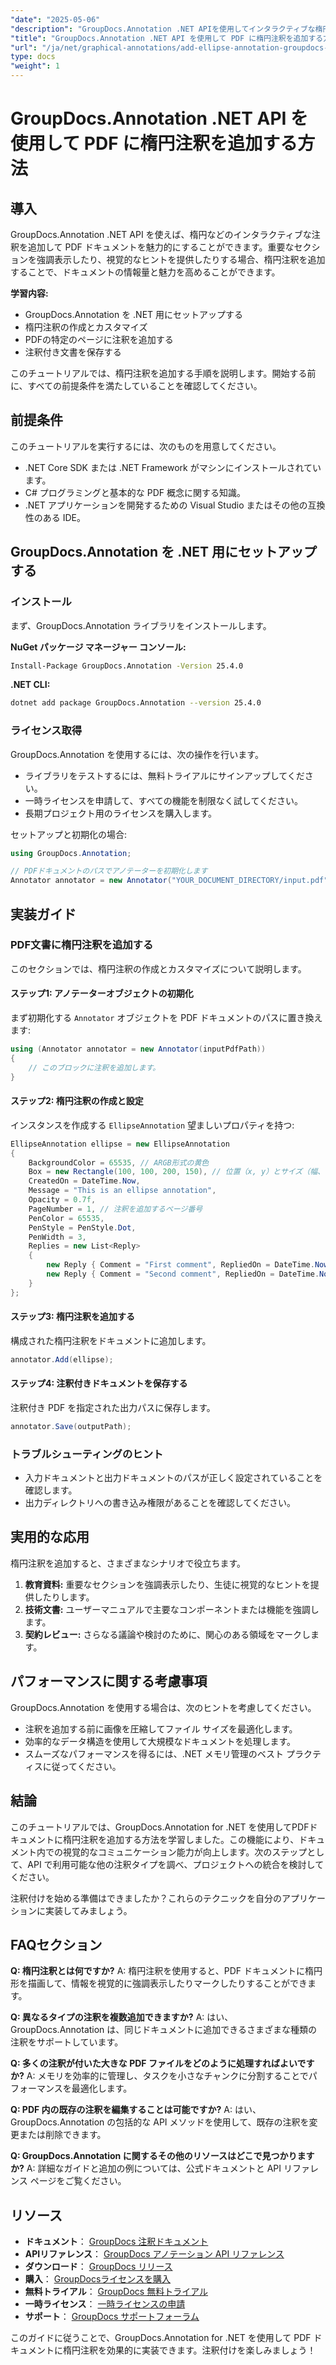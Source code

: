 ```yaml
---
"date": "2025-05-06"
"description": "GroupDocs.Annotation .NET APIを使用してインタラクティブな楕円注釈を追加し、PDFドキュメントを強化する方法を学びましょう。このガイドでは、開発者向けにステップバイステップの手順を説明します。"
"title": "GroupDocs.Annotation .NET API を使用して PDF に楕円注釈を追加する方法"
"url": "/ja/net/graphical-annotations/add-ellipse-annotation-groupdocs-annotation-dotnet/"
type: docs
"weight": 1
---
```


# GroupDocs.Annotation .NET API を使用して PDF に楕円注釈を追加する方法

## 導入

GroupDocs.Annotation .NET API を使えば、楕円などのインタラクティブな注釈を追加して PDF ドキュメントを魅力的にすることができます。重要なセクションを強調表示したり、視覚的なヒントを提供したりする場合、楕円注釈を追加することで、ドキュメントの情報量と魅力を高めることができます。

**学習内容:**
- GroupDocs.Annotation を .NET 用にセットアップする
- 楕円注釈の作成とカスタマイズ
- PDFの特定のページに注釈を追加する
- 注釈付き文書を保存する

このチュートリアルでは、楕円注釈を追加する手順を説明します。開始する前に、すべての前提条件を満たしていることを確認してください。

## 前提条件

このチュートリアルを実行するには、次のものを用意してください。
- .NET Core SDK または .NET Framework がマシンにインストールされています。
- C# プログラミングと基本的な PDF 概念に関する知識。
- .NET アプリケーションを開発するための Visual Studio またはその他の互換性のある IDE。

## GroupDocs.Annotation を .NET 用にセットアップする

### インストール

まず、GroupDocs.Annotation ライブラリをインストールします。

**NuGet パッケージ マネージャー コンソール:**
```bash
Install-Package GroupDocs.Annotation -Version 25.4.0
```

**.NET CLI:**
```bash
dotnet add package GroupDocs.Annotation --version 25.4.0
```

### ライセンス取得

GroupDocs.Annotation を使用するには、次の操作を行います。
- ライブラリをテストするには、無料トライアルにサインアップしてください。
- 一時ライセンスを申請して、すべての機能を制限なく試してください。
- 長期プロジェクト用のライセンスを購入します。

セットアップと初期化の場合:
```csharp
using GroupDocs.Annotation;

// PDFドキュメントのパスでアノテーターを初期化します
Annotator annotator = new Annotator("YOUR_DOCUMENT_DIRECTORY/input.pdf");
```

## 実装ガイド

### PDF文書に楕円注釈を追加する

このセクションでは、楕円注釈の作成とカスタマイズについて説明します。

#### ステップ1: アノテーターオブジェクトの初期化

まず初期化する `Annotator` オブジェクトを PDF ドキュメントのパスに置き換えます:
```csharp
using (Annotator annotator = new Annotator(inputPdfPath))
{
    // このブロックに注釈を追加します。
}
```

#### ステップ2: 楕円注釈の作成と設定

インスタンスを作成する `EllipseAnnotation` 望ましいプロパティを持つ:
```csharp
EllipseAnnotation ellipse = new EllipseAnnotation
{
    BackgroundColor = 65535, // ARGB形式の黄色
    Box = new Rectangle(100, 100, 200, 150), // 位置（x, y）とサイズ（幅、高さ）
    CreatedOn = DateTime.Now,
    Message = "This is an ellipse annotation",
    Opacity = 0.7f,
    PageNumber = 1, // 注釈を追加するページ番号
    PenColor = 65535,
    PenStyle = PenStyle.Dot,
    PenWidth = 3,
    Replies = new List<Reply>
    {
        new Reply { Comment = "First comment", RepliedOn = DateTime.Now },
        new Reply { Comment = "Second comment", RepliedOn = DateTime.Now }
    }
};
```

#### ステップ3: 楕円注釈を追加する

構成された楕円注釈をドキュメントに追加します。
```csharp
annotator.Add(ellipse);
```

#### ステップ4: 注釈付きドキュメントを保存する

注釈付き PDF を指定された出力パスに保存します。
```csharp
annotator.Save(outputPath);
```

### トラブルシューティングのヒント

- 入力ドキュメントと出力ドキュメントのパスが正しく設定されていることを確認します。
- 出力ディレクトリへの書き込み権限があることを確認してください。

## 実用的な応用

楕円注釈を追加すると、さまざまなシナリオで役立ちます。
1. **教育資料:** 重要なセクションを強調表示したり、生徒に視覚的なヒントを提供したりします。
2. **技術文書:** ユーザーマニュアルで主要なコンポーネントまたは機能を強調します。
3. **契約レビュー:** さらなる議論や検討のために、関心のある領域をマークします。

## パフォーマンスに関する考慮事項

GroupDocs.Annotation を使用する場合は、次のヒントを考慮してください。
- 注釈を追加する前に画像を圧縮してファイル サイズを最適化します。
- 効率的なデータ構造を使用して大規模なドキュメントを処理します。
- スムーズなパフォーマンスを得るには、.NET メモリ管理のベスト プラクティスに従ってください。

## 結論

このチュートリアルでは、GroupDocs.Annotation for .NET を使用してPDFドキュメントに楕円注釈を追加する方法を学習しました。この機能により、ドキュメント内での視覚的なコミュニケーション能力が向上します。次のステップとして、API で利用可能な他の注釈タイプを調べ、プロジェクトへの統合を検討してください。

注釈付けを始める準備はできましたか？これらのテクニックを自分のアプリケーションに実装してみましょう。

## FAQセクション

**Q: 楕円注釈とは何ですか?**
A: 楕円注釈を使用すると、PDF ドキュメントに楕円形を描画して、情報を視覚的に強調表示したりマークしたりすることができます。

**Q: 異なるタイプの注釈を複数追加できますか?**
A: はい、GroupDocs.Annotation は、同じドキュメントに追加できるさまざまな種類の注釈をサポートしています。

**Q: 多くの注釈が付いた大きな PDF ファイルをどのように処理すればよいですか?**
A: メモリを効率的に管理し、タスクを小さなチャンクに分割することでパフォーマンスを最適化します。

**Q: PDF 内の既存の注釈を編集することは可能ですか?**
A: はい、GroupDocs.Annotation の包括的な API メソッドを使用して、既存の注釈を変更または削除できます。

**Q: GroupDocs.Annotation に関するその他のリソースはどこで見つかりますか?**
A: 詳細なガイドと追加の例については、公式ドキュメントと API リファレンス ページをご覧ください。

## リソース
- **ドキュメント**： [GroupDocs 注釈ドキュメント](https://docs.groupdocs.com/annotation/net/)
- **APIリファレンス**： [GroupDocs アノテーション API リファレンス](https://reference.groupdocs.com/annotation/net/)
- **ダウンロード**： [GroupDocs リリース](https://releases.groupdocs.com/annotation/net/)
- **購入**： [GroupDocsライセンスを購入](https://purchase.groupdocs.com/buy)
- **無料トライアル**： [GroupDocs 無料トライアル](https://releases.groupdocs.com/annotation/net/)
- **一時ライセンス**： [一時ライセンスの申請](https://purchase.groupdocs.com/temporary-license/)
- **サポート**： [GroupDocs サポートフォーラム](https://forum.groupdocs.com/c/annotation/)

このガイドに従うことで、GroupDocs.Annotation for .NET を使用して PDF ドキュメントに楕円注釈を効果的に実装できます。注釈付けを楽しみましょう！